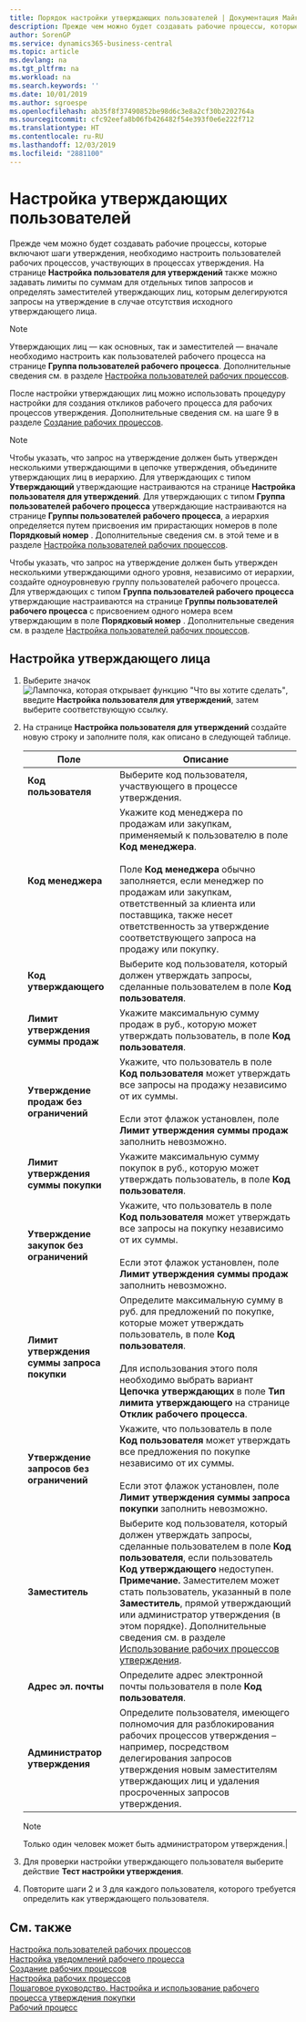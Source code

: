 ```yaml
---
title: Порядок настройки утверждающих пользователей | Документация Майкрософт
description: Прежде чем можно будет создавать рабочие процессы, которые включают шаги утверждения, необходимо настроить пользователей рабочих процессов, участвующих в процессах утверждения. На странице "Настройка пользователя для утверждений" также можно задавать лимиты по суммам для отдельных типов запросов и определять заместителей утверждающих лиц, которым делегируются запросы на утверждение в случае отсутствия исходного утверждающего лица.
author: SorenGP
ms.service: dynamics365-business-central
ms.topic: article
ms.devlang: na
ms.tgt_pltfrm: na
ms.workload: na
ms.search.keywords: ''
ms.date: 10/01/2019
ms.author: sgroespe
ms.openlocfilehash: ab35f8f37490852be98d6c3e8a2cf30b2202764a
ms.sourcegitcommit: cfc92eefa8b06fb426482f54e393f0e6e222f712
ms.translationtype: HT
ms.contentlocale: ru-RU
ms.lasthandoff: 12/03/2019
ms.locfileid: "2881100"
---
```

# <a name="set-up-approval-users"></a>Настройка утверждающих пользователей
Прежде чем можно будет создавать рабочие процессы, которые включают шаги утверждения, необходимо настроить пользователей рабочих процессов, участвующих в процессах утверждения. На странице **Настройка пользователя для утверждений** также можно задавать лимиты по суммам для отдельных типов запросов и определять заместителей утверждающих лиц, которым делегируются запросы на утверждение в случае отсутствия исходного утверждающего лица.  

> [!NOTE]  
>  Утверждающих лиц — как основных, так и заместителей — вначале необходимо настроить как пользователей рабочего процесса на странице **Группа пользователей рабочего процесса**. Дополнительные сведения см. в разделе [Настройка пользователей рабочих процессов](across-how-to-set-up-workflow-users.md).  

 После настройки утверждающих лиц можно использовать процедуру настройки для создания откликов рабочего процесса для рабочих процессов утверждения. Дополнительные сведения см. на шаге 9 в разделе [Создание рабочих процессов](across-how-to-create-workflows.md).  

> [!NOTE]  
>  Чтобы указать, что запрос на утверждение должен быть утвержден несколькими утверждающими в цепочке утверждения, объедините утверждающих лиц в иерархию. Для утверждающих с типом **Утверждающий** утверждающие настраиваются на странице **Настройка пользователя для утверждений**. Для утверждающих с типом **Группа пользователей рабочего процесса** утверждающие настраиваются на странице **Группы пользователей рабочего процесса**, а иерархия определяется путем присвоения им прирастающих номеров в поле **Порядковый номер** . Дополнительные сведения см. в этой теме и в разделе [Настройка пользователей рабочих процессов](across-how-to-set-up-workflow-users.md).  
>   
>  Чтобы указать, что запрос на утверждение должен быть утвержден несколькими утверждающими одного уровня, независимо от иерархии, создайте одноуровневую группу пользователей рабочего процесса. Для утверждающих с типом **Группа пользователей рабочего процесса** утверждающие настраиваются на странице **Группы пользователей рабочего процесса** с присвоением одного номера всем утверждающим в поле **Порядковый номер** . Дополнительные сведения см. в разделе [Настройка пользователей рабочих процессов](across-how-to-set-up-workflow-users.md).  

## <a name="to-set-up-an-approval-user"></a>Настройка утверждающего лица  
1. Выберите значок ![Лампочка, которая открывает функцию "Что вы хотите сделать"](media/ui-search/search_small.png "Что вы хотите сделать"), введите **Настройка пользователя для утверждений**, затем выберите соответствующую ссылку.  
2. На странице **Настройка пользователя для утверждений** создайте новую строку и заполните поля, как описано в следующей таблице.  

    |Поле|Описание|  
    |---------------------------------|---------------------------------------|  
    |**Код пользователя**|Выберите код пользователя, участвующего в процессе утверждения.|  
    |**Код менеджера**|Укажите код менеджера по продажам или закупкам, применяемый к пользователю в поле **Код менеджера**.<br /><br /> Поле **Код менеджера** обычно заполняется, если менеджер по продажам или закупкам, ответственный за клиента или поставщика, также несет ответственность за утверждение соответствующего запроса на продажу или покупку.|  
    |**Код утверждающего**|Выберите код пользователя, который должен утверждать запросы, сделанные пользователем в поле **Код пользователя**.|  
    |**Лимит утверждения суммы продаж**|Укажите максимальную сумму продаж в руб., которую может утверждать пользователь, в поле **Код пользователя**.|  
    |**Утверждение продаж без ограничений**|Укажите, что пользователь в поле **Код пользователя** может утверждать все запросы на продажу независимо от их суммы.<br /><br /> Если этот флажок установлен, поле **Лимит утверждения суммы продаж** заполнить невозможно.|  
    |**Лимит утверждения суммы покупки**|Укажите максимальную сумму покупок в руб., которую может утверждать пользователь, в поле **Код пользователя**.|  
    |**Утверждение закупок без ограничений**|Укажите, что пользователь в поле **Код пользователя** может утверждать все запросы на покупку независимо от их суммы.<br /><br /> Если этот флажок установлен, поле **Лимит утверждения суммы продаж** заполнить невозможно.|  
    |**Лимит утверждения суммы запроса покупки**|Определите максимальную сумму в руб. для предложений по покупке, которые может утверждать пользователь, в поле **Код пользователя**.<br /><br /> Для использования этого поля необходимо выбрать вариант **Цепочка утверждающих** в поле **Тип лимита утверждающего** на странице **Отклик рабочего процесса**.|  
    |**Утверждение запросов без ограничений**|Укажите, что пользователь в поле **Код пользователя** может утверждать все предложения по покупке независимо от их суммы.<br /><br /> Если этот флажок установлен, поле **Лимит утверждения суммы запроса покупки** заполнить невозможно.|  
    |**Заместитель**|Выберите код пользователя, который должен утверждать запросы, сделанные пользователем в поле **Код пользователя**, если пользователь **Код утверждающего** недоступен. **Примечание.** Заместителем может стать пользователь, указанный в поле **Заместитель**, прямой утверждающий или администратор утверждения (в этом порядке). Дополнительные сведения см. в разделе [Использование рабочих процессов утверждения](across-how-use-approval-workflows.md).|  
    |**Адрес эл. почты**|Определите адрес электронной почты пользователя в поле **Код пользователя**.|  
    |**Администратор утверждения**|Определите пользователя, имеющего полномочия для разблокирования рабочих процессов утверждения – например, посредством делегирования запросов утверждения новым заместителям утверждающих лиц и удаления просроченных запросов утверждения.|

    > [!Note]
    > Только один человек может быть администратором утверждения.|  

3. Для проверки настройки утверждающего пользователя выберите действие **Тест настройки утверждения**.  
4. Повторите шаги 2 и 3 для каждого пользователя, которого требуется определить как утверждающего пользователя.  

## <a name="see-also"></a>См. также  
[Настройка пользователей рабочих процессов](across-how-to-set-up-workflow-users.md)   
[Настройка уведомлений рабочего процесса](across-setting-up-workflow-notifications.md)   
[Создание рабочих процессов](across-how-to-create-workflows.md)   
[Настройка рабочих процессов](across-set-up-workflows.md)   
[Пошаговое руководство. Настройка и использование рабочего процесса утверждения покупки](walkthrough-setting-up-and-using-a-purchase-approval-workflow.md)   
[Рабочий процесс](across-workflow.md)   
